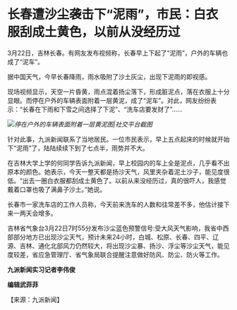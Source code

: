 # 长春遭沙尘袭击下“泥雨”，市民：白衣服刮成土黄色，以前从没经历过

3月22日，吉林长春。有网友发布视频称，长春早上下起了“泥雨”，户外的车辆也成了“泥车”。

据中国天气，今早长春降雨，雨水吸附了沙土灰尘，出现下泥雨的即视感。

现场视频显示，天空一片昏黄，雨点混着扬尘落下，形成脏泥点，落在衣服上十分显眼。而停在户外的车辆表面附着一层黄泥，成了“泥车”。对此，网友纷纷表示：“长春在下雨和下雪之间选择了下泥”、“洗车店要发财了”……

![](https://inews.gtimg.com/news_bt/OpULrNxOls9qdo_7ry36XSjswgpHvoRKtkhHdlcp5-yNkAA/1000)_停在户外的车辆表面附着一层黄泥图|社交平台截图_

针对此事，九派新闻联系了当地居民。一位市民表示，早上五点起床的时候就开始下“泥雨”了，陆陆续续下到了七点半，雨势并不大。

在吉林大学上学的何同学告诉九派新闻，早上校园内的车上全是泥点，几乎看不出原本的颜色。她表示，今天一整天都是扬沙天气，风里夹杂着泥土沙子，能见度很低。“出去一圈白衣服都刮成土黄色了。以前从来没经历过，真的很吓人，我感觉戴着口罩也吸了满鼻子沙土。”她说。

长春市一家洗车店的工作人员称，今天前来洗车的人数和往常差不多，他估计接下来一两天会增多。

吉林省气象台3月22日7时55分发布沙尘蓝色预警信号:受大风天气影响，我省中西部部分地方已出现沙尘天气，预计未来24小时，白城、松原、长春、四平、辽源、吉林、通化北部风力仍然较大，将出现沙尘暴、扬沙、浮尘等沙尘天气，能见度较差，省应急管理厅、省气象局联合提醒注意做好防风、防尘、防火等工作。

**九派新闻实习记者李伟俊**

**编辑武菲菲**

【来源：九派新闻】

